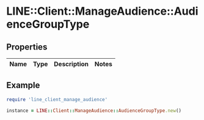 # LINE::Client::ManageAudience::AudienceGroupType

## Properties

| Name | Type | Description | Notes |
| ---- | ---- | ----------- | ----- |

## Example

```ruby
require 'line_client_manage_audience'

instance = LINE::Client::ManageAudience::AudienceGroupType.new()
```

